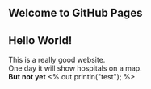 ## Welcome to GitHub Pages
<html>
<body>
<h2>Hello World!</h2>

This is a really good website.<br>
One day it will show hospitals on a map.<br>
<b>But not yet</b>
<% out.println("test"); %>
</body>
</html>
